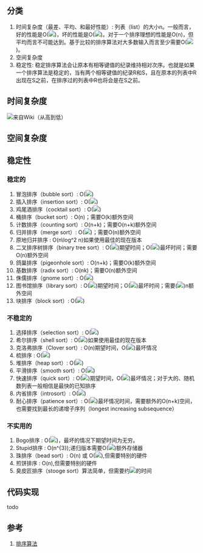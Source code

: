 
## 分类

1. 时间复杂度（最差、平均、和最好性能）: 列表（list）的大小n。一般而言，好的性能是O(![](https://microsoft.codecogs.com/svg.latex?n\log%20n))，坏的性能是O(![](https://microsoft.codecogs.com/svg.latex?n^{2}))。对于一个排序理想的性能是O(n)，但平均而言不可能达到。基于比较的排序算法对大多数输入而言至少需要O(![](https://microsoft.codecogs.com/svg.latex?n\log%20n))。
2. 空间复杂度
3. 稳定性: 稳定排序算法会让原本有相等键值的纪录维持相对次序。也就是如果一个排序算法是稳定的，当有两个相等键值的纪录R和S，且在原本的列表中R出现在S之前，在排序过的列表中R也将会是在S之前。

## 时间复杂度

![来自Wiki（从高到低）](https://upload.wikimedia.org/wikipedia/commons/0/0c/SortingAlgoComp.png)

## 空间复杂度

## 稳定性

### 稳定的

1. 冒泡排序（bubble sort）: O(![](https://microsoft.codecogs.com/svg.latex?n^{2}))
2. 插入排序（insertion sort）: O(![](https://microsoft.codecogs.com/svg.latex?n^{2}))
3. 鸡尾酒排序（cocktail sort）: O(![](https://microsoft.codecogs.com/svg.latex?n^{2}))
4. 桶排序（bucket sort）: O(n)；需要O(k)额外空间
5. 计数排序（counting sort）: O(n+k)；需要O(n+k)额外空间
6. 归并排序（merge sort）: O(![](https://microsoft.codecogs.com/svg.latex?n\log%20n))；需要O(n)额外空间
7. 原地归并排序 : O(n\log^2 n)如果使用最佳的现在版本
8. 二叉排序树排序（binary tree sort）: O(![](https://microsoft.codecogs.com/svg.latex?n\log%20n))期望时间；O(![](https://microsoft.codecogs.com/svg.latex?n^{2}))最坏时间；需要O(n)额外空间
9. 鸽巢排序（pigeonhole sort）: O(n+k)；需要O(k)额外空间
10. 基数排序（radix sort）: O(nk)；需要O(n)额外空间
11. 侏儒排序（gnome sort）: O(![](https://microsoft.codecogs.com/svg.latex?n^{2}))
12. 图书馆排序（library sort）: O(![](https://microsoft.codecogs.com/svg.latex?n\log%20n))期望时间；O(![](https://microsoft.codecogs.com/svg.latex?n^{2}))最坏时间；需要(![](https://microsoft.codecogs.com/svg.latex?1+\varepsilon))n额外空间
13. 块排序（block sort）: O(![](https://microsoft.codecogs.com/svg.latex?n\log%20n))

### 不稳定的

1. 选择排序（selection sort）: O(![](https://microsoft.codecogs.com/svg.latex?n^{2}))
2. 希尔排序（shell sort）: O(![](https://microsoft.codecogs.com/svg.latex?n\log^2%20n))如果使用最佳的现在版本
3. 克洛弗排序（Clover sort）: O(n)期望时间，O(![](https://microsoft.codecogs.com/svg.latex?n^{2}))最坏情况
4. 梳排序 : O(![](https://microsoft.codecogs.com/svg.latex?n\log%20n))
5. 堆排序（heap sort）: O(![](https://microsoft.codecogs.com/svg.latex?n\log%20n))
6. 平滑排序（smooth sort）: O(![](https://microsoft.codecogs.com/svg.latex?n\log%20n))
7. 快速排序（quick sort）: O(![](https://microsoft.codecogs.com/svg.latex?n\log%20n))期望时间，O(![](https://microsoft.codecogs.com/svg.latex?n^{2}))最坏情况；对于大的、随机数列表一般相信是最快的已知排序
8. 内省排序（introsort）: O(![](https://microsoft.codecogs.com/svg.latex?n\log%20n))
9. 耐心排序（patience sort）: O(![](https://microsoft.codecogs.com/svg.latex?n\log%20n+k))最坏情况时间，需要额外的O(n+k)空间，也需要找到最长的递增子序列（longest increasing subsequence）

### 不实用的

1. Bogo排序 : O(![](https://microsoft.codecogs.com/svg.latex?n\times%20n!))，最坏的情况下期望时间为无穷。
2. Stupid排序 : O(n^{3});递归版本需要O(![](https://microsoft.codecogs.com/svg.latex?n^{2}))额外存储器
3. 珠排序（bead sort）: O(n) 或 O(![](https://microsoft.codecogs.com/svg.latex?\sqrt%20{n})),但需要特别的硬件
4. 煎饼排序 : O(n),但需要特别的硬件
5. 臭皮匠排序（stooge sort）算法简单，但需要约![](https://microsoft.codecogs.com/svg.latex?n^{2.7})的时间

## 代码实现

todo

## 参考

1. [排序算法](https://zh.wikipedia.org/wiki/%E6%8E%92%E5%BA%8F%E7%AE%97%E6%B3%95)